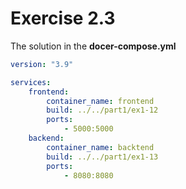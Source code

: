 # Exercise 2.3

The solution in the __docer-compose.yml__

```yml
version: "3.9"

services:
    frontend:
        container_name: frontend
        build: ../../part1/ex1-12
        ports:
            - 5000:5000
    backend:
        container_name: backtend
        build: ../../part1/ex1-13
        ports:
            - 8080:8080
```
